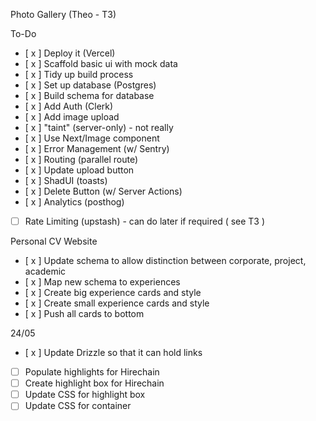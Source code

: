 Photo Gallery (Theo - T3)

To-Do

- [ x ] Deploy it (Vercel)
- [ x ] Scaffold basic ui with mock data
- [ x ] Tidy up build process
- [ x ] Set up database (Postgres)
- [ x ] Build schema for database
- [ x ] Add Auth (Clerk)
- [ x ] Add image upload
- [ x ] "taint" (server-only) - not really
- [ x ] Use Next/Image component
- [ x ] Error Management (w/ Sentry)
- [ x ] Routing (parallel route)
- [ x ] Update upload button
- [ x ] ShadUI (toasts)
- [ x ] Delete Button (w/ Server Actions)
- [ x ] Analytics (posthog)
- [ ] Rate Limiting (upstash) - can do later if required ( see T3 )

Personal CV Website

- [ x ] Update schema to allow distinction between corporate, project, academic
- [ x ] Map new schema to experiences
- [ x ] Create big experience cards and style
- [ x ] Create small experience cards and style
- [ x ] Push all cards to bottom


24/05
- [ x ] Update Drizzle so that it can hold links
- [ ] Populate highlights for Hirechain
- [ ] Create highlight box for Hirechain
- [ ] Update CSS for highlight box
- [ ] Update CSS for container